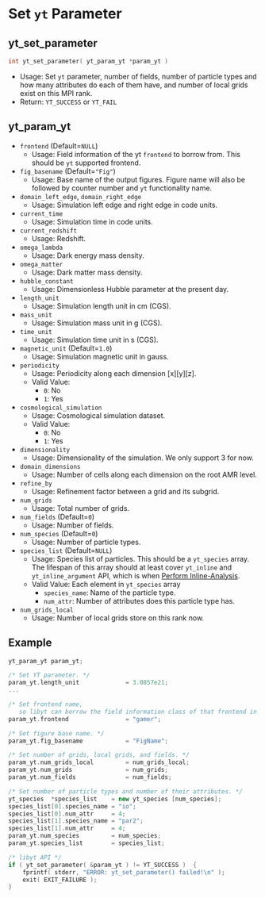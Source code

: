 # Set `yt` Parameter
## yt_set_parameter
```cpp
int yt_set_parameter( yt_param_yt *param_yt )
```
- Usage: Set `yt` parameter, number of fields, number of particle types and how many attributes do each of them have, and number of local grids exist on this MPI rank.
- Return: `YT_SUCCESS` or `YT_FAIL`

## yt_param_yt
- `frontend` (Default=`NULL`)
  - Usage: Field information of the yt `frontend` to borrow from. This should be `yt` supported frontend.
- `fig_basename` (Default=`"Fig"`)
  - Usage: Base name of the output figures. Figure name will also be followed by counter number and `yt` functionality name.
- `domain_left_edge`, `domain_right_edge`
  - Usage: Simulation left edge and right edge in code units.
- `current_time`
  - Usage: Simulation time in code units.
- `current_redshift`
  - Usage: Redshift.
- `omega_lambda`
  - Usage: Dark energy mass density.
- `omega_matter`
  - Usage: Dark matter mass density.
- `hubble_constant`
  - Usage: Dimensionless Hubble parameter at the present day.
- `length_unit`
  - Usage: Simulation length unit in cm (CGS).
- `mass_unit`
  - Usage: Simulation mass unit in g (CGS).
- `time_unit`
  - Usage: Simulation time unit in s (CGS).
- `magnetic_unit` (Default=`1.0`)
  - Usage: Simulation magnetic unit in gauss.
- `periodicity`
  - Usage: Periodicity along each dimension [x][y][z].
  - Valid Value:
    - `0`: No
    - `1`: Yes
- `cosmological_simulation`
  - Usage: Cosmological simulation dataset.
  - Valid Value:
    - `0`: No
    - `1`: Yes
- `dimensionality`
  - Usage: Dimensionality of the simulation. We only support 3 for now.
- `domain_dimensions`
  - Usage: Number of cells along each dimension on the root AMR level.
- `refine_by`
  - Usage: Refinement factor between a grid and its subgrid.
- `num_grids`
  - Usage: Total number of grids.
- `num_fields` (Default=`0`)
  - Usage: Number of fields.
- `num_species` (Default=`0`)
  - Usage: Number of particle types.
- `species_list` (Default=`NULL`)
  - Usage: Species list of particles. This should be a `yt_species` array. The lifespan of this array should at least cover `yt_inline` and `yt_inline_argument` API, which is when [Perform Inline-Analysis](./PerformInlineAnalysis.md).
  - Valid Value: Each element in `yt_species` array
    - `species_name`: Name of the particle type.
    - `num_attr`: Number of attributes does this particle type has. 
- `num_grids_local`
  - Usage: Number of local grids store on this rank now.

## Example
```cpp
yt_param_yt param_yt;  

/* Set YT parameter. */
param_yt.length_unit             = 3.0857e21;
...

/* Set frontend name, 
   so libyt can borrow the field information class of that frontend in YT. */
param_yt.frontend                = "gamer";  

/* Set figure base name. */
param_yt.fig_basename            = "FigName";

/* Set number of grids, local grids, and fields. */
param_yt.num_grids_local         = num_grids_local;
param_yt.num_grids               = num_grids;
param_yt.num_fields              = num_fields;

/* Set number of particle types and number of their attributes. */
yt_species  *species_list    = new yt_species [num_species];
species_list[0].species_name = "io";
species_list[0].num_attr     = 4;
species_list[1].species_name = "par2";
species_list[1].num_attr     = 4;
param_yt.num_species         = num_species;
param_yt.species_list        = species_list;

/* libyt API */
if ( yt_set_parameter( &param_yt ) != YT_SUCCESS )  {  
    fprintf( stderr, "ERROR: yt_set_parameter() failed!\n" );  
    exit( EXIT_FAILURE );  
}
```
